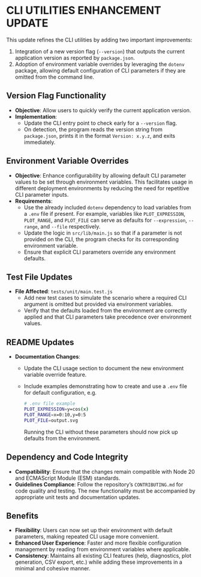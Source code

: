 # CLI UTILITIES ENHANCEMENT UPDATE

This update refines the CLI utilities by adding two important improvements:

1. Integration of a new version flag (`--version`) that outputs the current application version as reported by `package.json`.
2. Adoption of environment variable overrides by leveraging the `dotenv` package, allowing default configuration of CLI parameters if they are omitted from the command line.

## Version Flag Functionality

- **Objective**: Allow users to quickly verify the current application version.
- **Implementation**:
  - Update the CLI entry point to check early for a `--version` flag.
  - On detection, the program reads the version string from `package.json`, prints it in the format `Version: x.y.z`, and exits immediately.

## Environment Variable Overrides

- **Objective**: Enhance configurability by allowing default CLI parameter values to be set through environment variables. This facilitates usage in different deployment environments by reducing the need for repetitive CLI parameter inputs.
- **Requirements**:
  - Use the already included `dotenv` dependency to load variables from a `.env` file if present. For example, variables like `PLOT_EXPRESSION`, `PLOT_RANGE`, and `PLOT_FILE` can serve as defaults for `--expression`, `--range`, and `--file` respectively.
  - Update the logic in `src/lib/main.js` so that if a parameter is not provided on the CLI, the program checks for its corresponding environment variable.
  - Ensure that explicit CLI parameters override any environment defaults.

## Test File Updates

- **File Affected**: `tests/unit/main.test.js`
  - Add new test cases to simulate the scenario where a required CLI argument is omitted but provided via environment variables.
  - Verify that the defaults loaded from the environment are correctly applied and that CLI parameters take precedence over environment values.

## README Updates

- **Documentation Changes**:
  - Update the CLI usage section to document the new environment variable override feature.
  - Include examples demonstrating how to create and use a `.env` file for default configuration, e.g.

    ```sh
    # .env file example
    PLOT_EXPRESSION=y=cos(x)
    PLOT_RANGE=x=0:10,y=0:5
    PLOT_FILE=output.svg
    ```

    Running the CLI without these parameters should now pick up defaults from the environment.

## Dependency and Code Integrity

- **Compatibility**: Ensure that the changes remain compatible with Node 20 and ECMAScript Module (ESM) standards.
- **Guidelines Compliance**: Follow the repository’s `CONTRIBUTING.md` for code quality and testing. The new functionality must be accompanied by appropriate unit tests and documentation updates.

## Benefits

- **Flexibility**: Users can now set up their environment with default parameters, making repeated CLI usage more convenient.
- **Enhanced User Experience**: Faster and more flexible configuration management by reading from environment variables where applicable.
- **Consistency**: Maintains all existing CLI features (help, diagnostics, plot generation, CSV export, etc.) while adding these improvements in a minimal and cohesive manner.
